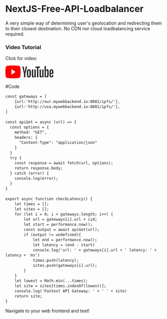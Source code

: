 # NextJS-Free-API-Loadbalancer
A very simple way of determining user's geolocation and redirecting them to their closest destination. No CDN nor cloud loadbalancing service required.

<h3>Video Tutorial</h3>

Click for video:

<a href="https://youtu.be/-Cd1mV5HtjA" target="_blank"><img src="https://github.com/net2devcrypto/misc/blob/main/ytlogo2.png" width="150" height="40"></a>

#Code

```shell
const gateways = [
    {url:'http://eur.mywebbackend.io:8081/ipfs/'},
    {url:'http://usa.mywebbackend.io:8081/ipfs/'},
]

const apiGet = async (url) => {
  const options = {
    method: "GET",
    headers: {
      "Content-Type": "application/json"
    }
  }
  try {
    const response = await fetch(url, options);
    return response.body;
  } catch (error) {
    console.log(error);
  }
}

export async function checkLatency() {
    let times = [];
    let sites = [];
    for (let i = 0; i < gateways.length; i++) {
        let url = gateways[i].url + cid;
        let start = performance.now();
        const output = await apiGet(url);
        if (output != undefined){
            let end = performance.now();
            let latency = (end - start)
            console.log('url: ' + gateways[i].url + ' latency: ' + latency + 'ms')
            times.push(latency);
            sites.push(gateways[i].url);
        }
    }
    let lowest = Math.min(...times);
    let site = sites[times.indexOf(lowest)];
    console.log('Fastest API Gateway: ' + ' ' + site)
    return site;
}
```

Navigate to your web frontend and test!

